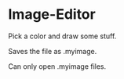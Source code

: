 # Image-Editor
Pick a color and draw some stuff.

Saves the file as .myimage.

Can only open .myimage files.
